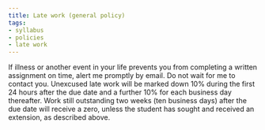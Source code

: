 ```yaml
---
title: Late work (general policy)
tags:
- syllabus
- policies
- late work
---
```

If illness or another event in your life prevents you from completing a written assignment on time, alert me promptly by email.
Do not wait for me to contact you.
Unexcused late work will be marked down 10% during the first 24 hours after the due date and a further 10% for each business day thereafter.
Work still outstanding two weeks (ten business days) after the due date will receive a zero, unless the student has sought and received an extension, as described above.
<!--
Unexcused late work cannot be revised for a higher grade.
-->
